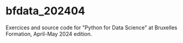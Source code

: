 # bfdata_202404

Exercices and source code for "Python for Data Science" at Bruxelles Formation, April-May 2024 edition.
